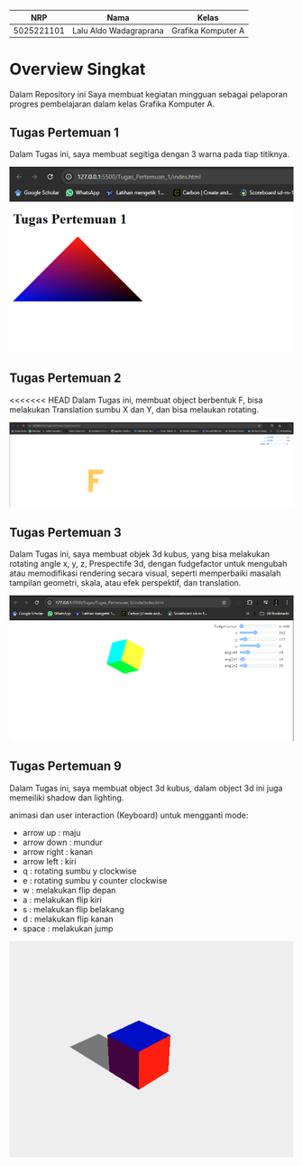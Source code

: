|    NRP     |            Nama            |        Kelas         |
| :--------: | :------------------------: | :------------------: |
| 5025221101 |   Lalu Aldo Wadagraprana   |  Grafika Komputer A  |

# Overview Singkat

Dalam Repository ini Saya membuat kegiatan mingguan sebagai pelaporan progres pembelajaran dalam kelas Grafika Komputer A.

## Tugas Pertemuan 1

Dalam Tugas ini, saya membuat segitiga dengan 3 warna pada tiap titiknya.

![TP1](./img/TP1.png)

## Tugas Pertemuan 2

<<<<<<< HEAD
Dalam Tugas ini, membuat object berbentuk F, bisa melakukan Translation sumbu X dan Y, dan bisa melaukan rotating.

![TP2](./img/TP2.png)

## Tugas Pertemuan 3

Dalam Tugas ini, saya membuat objek 3d kubus, yang bisa melakukan rotating angle x, y, z, Prespectife 3d, dengan fudgefactor untuk mengubah atau memodifikasi rendering secara visual, seperti memperbaiki masalah tampilan geometri, skala, atau efek perspektif, dan translation.

![TP3](./img/TP3.png)

## Tugas Pertemuan 9

Dalam Tugas ini, saya membuat object 3d kubus, dalam object 3d ini juga memeiliki shadow dan lighting.

animasi dan user interaction (Keyboard) untuk mengganti mode:
- arrow up : maju
- arrow down : mundur
- arrow right : kanan
- arrow left : kiri
- q : rotating sumbu y clockwise
- e : rotating sumbu y counter clockwise
- w : melakukan flip depan
- a : melakukan flip kiri
- s : melakukan flip belakang
- d : melakukan flip kanan
- space : melakukan jump

![TP9](./img/TP9.png)

